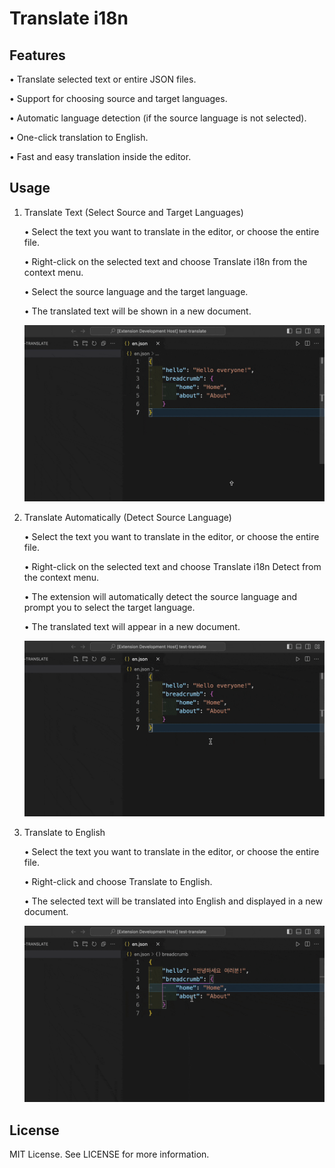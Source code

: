 # Translate i18n

## Features

• Translate selected text or entire JSON files.

• Support for choosing source and target languages.

• Automatic language detection (if the source language is not selected).

• One-click translation to English.

• Fast and easy translation inside the editor.


## Usage

1. Translate Text (Select Source and Target Languages)

    • Select the text you want to translate in the editor, or choose the entire file.
   
   • Right-click on the selected text and choose Translate i18n from the context menu.
   
   • Select the source language and the target language.
   
   • The translated text will be shown in a new document.
   
   ![Translate Text](./assets/translate.gif)

2. Translate Automatically (Detect Source Language)

    • Select the text you want to translate in the editor, or choose the entire file.
   
   • Right-click on the selected text and choose Translate i18n Detect from the context menu.
   
   • The extension will automatically detect the source language and prompt you to select the target language.
   
   • The translated text will appear in a new document.
   
   ![Translate Text Auto Detect](./assets/translate-detect.gif)

3. Translate to English

    • Select the text you want to translate in the editor, or choose the entire file.
   
   • Right-click and choose Translate to English.
   
   • The selected text will be translated into English and displayed in a new document.
   
   ![Translate to English](./assets/translate-eng.gif)

## License

MIT License. See LICENSE for more information.
